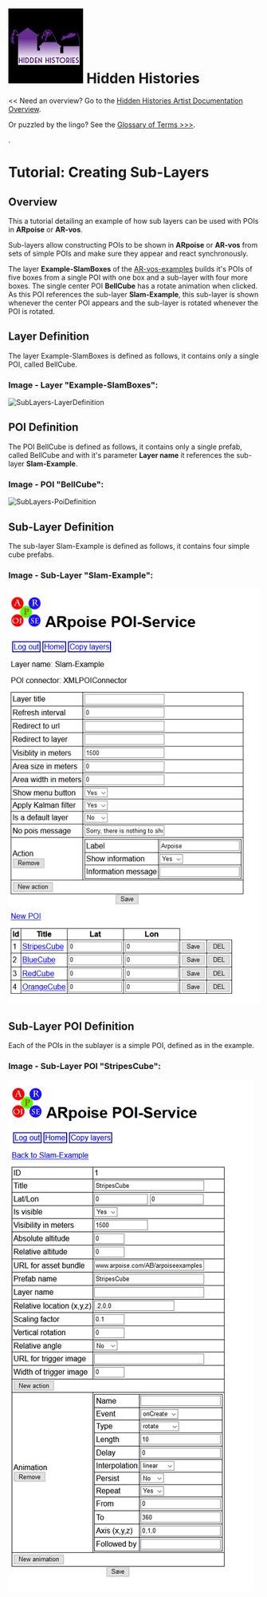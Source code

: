 
# ![Hidden Histories Logo](/images/hiddenhistories-logo.png) Hidden Histories 
<< Need an overview? Go to the [Hidden Histories Artist Documentation Overview](http://hiddenhistoriesjtown.org/documentation).

Or puzzled by the lingo? See the [Glossary of Terms >>>](https://github.com/Hidden-Histories/Public-Resources/blob/master/documentation/ARpoiseGlossary.md#-hidden-histories-artists).

.

# Tutorial: Creating Sub-Layers

## Overview
This a tutorial detailing an example of how sub layers can be used with POIs in **ARpoise** or **AR-vos**.

Sub-layers allow constructing POIs to be shown in **ARpoise** or **AR-vos** from sets of simple POIs and make sure they appear and react synchronously.

The layer **Example-SlamBoxes** of the [AR-vos-examples](/unity/AR-vos-examples.md#slam-example) builds it's POIs of five boxes from a single POI with one box and a sub-layer with four more boxes. The single center POI **BellCube** has a rotate animation when clicked. As this POI references the sub-layer **Slam-Example**, this sub-layer is shown whenever the center POI appears and the sub-layer is rotated whenever the POI is rotated. 

## Layer Definition
The layer Example-SlamBoxes is defined as follows, it contains only a single POI, called BellCube.
### Image - Layer "Example-SlamBoxes":
![SubLayers-LayerDefinition](/documentation/images/SubLayers-LayerDefinition.png)

## POI Definition
The POI BellCube is defined as follows, it contains only a single prefab, called BellCube and with it's parameter **Layer name** it references the sub-layer **Slam-Example**.
### Image - POI "BellCube":
![SubLayers-PoiDefinition](/documentation/images/SubLayers-PoiDefinition.png)

## Sub-Layer Definition
The sub-layer Slam-Example is defined as follows, it contains four simple cube prefabs.
### Image - Sub-Layer "Slam-Example":
![SubLayers-SubLayerDefinition](/documentation/images/SubLayers-SubLayerDefinition.png)

## Sub-Layer POI Definition
Each of the POIs in the sublayer is a simple POI, defined as in the example.
### Image - Sub-Layer POI "StripesCube":
![SubLayers-SubLayerPoiDefinition](/documentation/images/SubLayers-SubLayerPoiDefinition.png)
